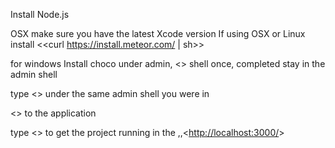 Install Node.js

OSX make sure you have the latest Xcode version
If using OSX or Linux install <<curl https://install.meteor.com/ | sh>> 

for windows Install choco under admin, <<choco>> shell once, completed stay in the admin shell

type <<choco install meteor>> under the same admin shell you were in

<<cd plubun>> to the application

type <<meteor>> to get the project running in the ,,<<http://localhost:3000/>>



